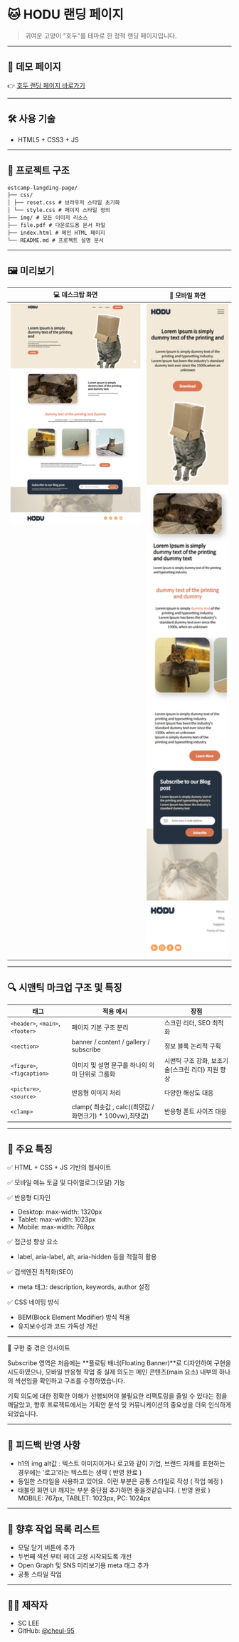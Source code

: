 
# 🐱 HODU 랜딩 페이지

> 귀여운 고양이 "호두"를 테마로 한 정적 랜딩 페이지입니다.  

---

## 🔗 데모 페이지

👉 [호두 랜딩 페이지 바로가기](https://cheul-95.github.io/estcamp-langding-page/)

---

## 🛠️ 사용 기술

- HTML5 + CSS3 + JS

---

## 📁 프로젝트 구조

```
estcamp-langding-page/
├── css/
│ ├── reset.css # 브라우저 스타일 초기화
│ └── style.css # 페이지 스타일 정의
├── img/ # 모든 이미지 리소스
├── file.pdf # 다운로드용 문서 파일
├── index.html # 메인 HTML 페이지
└── README.md # 프로젝트 설명 문서
```

---

## 🖼️ 미리보기

<table align="center">
  <thead>
    <tr>
      <th align="center">💻 데스크탑 화면</th>
      <th align="center">📱 모바일 화면</th>
    </tr>
  </thead>
  <tbody>
    <tr>
      <td align="center" valign="top">
        <img src="./img/landing-pc.png" alt="Desktop View" width="400">
      </td>
      <td align="center" valign="top">
        <img src="./img/landing-m.png" alt="Mobile View" width="250">
      </td>
    </tr>
  </tbody>
</table>

---

## 🔍 시맨틱 마크업 구조 및 특징

<table>
  <thead>
    <tr>
      <th>태그</th>
      <th>적용 예시</th>
      <th>장점</th>
    </tr>
  </thead>
  <tbody>
    <tr>
      <td><code>&lt;header&gt;</code>, <code>&lt;main&gt;</code>, <code>&lt;footer&gt;</code></td>
      <td>페이지 기본 구조 분리</td>
      <td>스크린 리더, SEO 최적화</td>
    </tr>
    <tr>
      <td><code>&lt;section&gt;</code></td>
      <td>banner / content / gallery / subscribe</td>
      <td>정보 블록 논리적 구획</td>
    </tr>
     <tr>
      <td><code>&lt;figure&gt;</code>, <code>&lt;figcaption&gt;</code></td>
      <td>이미지 및 설명 문구를 하나의 의미 단위로 그룹화</td>
      <td>시맨틱 구조 강화, 보조기술(스크린 리더) 지원 향상</td>
    </tr>
    <tr>
      <td><code>&lt;picture&gt;</code>, <code>&lt;source&gt;</code></td>
      <td>반응형 이미지 처리</td>
      <td>다양한 해상도 대응</td>
    </tr>
    <tr>
      <td><code>&lt;clamp&gt;</code></td>
      <td>clamp( 최솟값 , calc((최댓값 / 화면크기) * 100vw),최댓값)</td>
      <td>반응형 폰트 사이즈 대응</td>
    </tr>
    </tbody>
</table>

---

## 📌 주요 특징

✅ HTML + CSS + JS 기반의 웹사이트

✅ 모바일 메뉴 토글 및 다이얼로그(모달) 기능

✅ 반응형 디자인
  - Desktop: max-width: 1320px
  - Tablet: max-width: 1023px
  - Mobile: max-width: 768px
    
✅ 접근성 향상 요소
  - label, aria-label, alt, aria-hidden 등을 적절히 활용

✅ 검색엔진 최적화(SEO)
  - meta 태그: description, keywords, author 설정

✅ CSS 네이밍 방식
  - BEM(Block Element Modifier) 방식 적용
  - 유지보수성과 코드 가독성 개선 

---

📝 구현 중 겪은 인사이트

  Subscribe 영역은 처음에는 **플로팅 배너(Floating Banner)**로 디자인하여 구현을 시도하였으나,
  모바일 반응형 작업 중 실제 의도는 메인 콘텐츠(main 요소) 내부의 하나의 섹션임을 확인하고 구조를 수정하였습니다.
  
  기획 의도에 대한 정확한 이해가 선행되어야 불필요한 리팩토링을 줄일 수 있다는 점을 깨달았고,
  향후 프로젝트에서는 기획안 분석 및 커뮤니케이션의 중요성을 더욱 인식하게 되었습니다.

---

## 📝 피드백 반영 사항

- h1의 img alt값 : 텍스트 이미지이거나 로고와 같이 기업, 브랜드 자체를 표현하는 경우에는 '로고'라는 텍스트는 생략 ( 반영 완료 )
- 동일한 스타일을 사용하고 있어요. 이런 부분은 공통 스타일로 작성 ( 작업 예정 )
- 태블릿 화면 UI 깨지는 부분 중단점 추가하면 좋을것같습니다. ( 반영 완료 ) MOBILE: 767px, TABLET: 1023px,  PC: 1024px
  
---

## 🔧 향후 작업 목록 리스트

 - 모달 닫기 버튼에 추가
 - 두번째 섹션 부터 헤더 고정 시작되도록 개선
 - Open Graph 및 SNS 미리보기용 meta 태그 추가
 - 공통 스타일 작업

---
## 🙋‍♀️ 제작자

- SC LEE  
- GitHub: [@cheul-95](https://github.com/cheul-95)
